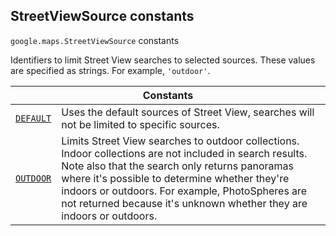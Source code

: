 
<h2 id="StreetViewSource">StreetViewSource constants</h2>
<p>
<code><span itemprop="path">google.maps</span>.<span itemprop="name">StreetViewSource</span></code>
constants
</p>
<p>Identifiers to limit Street View searches to selected sources. These values are specified as strings. For example, <code>'outdoor'</code>.</p>
<div class="devsite-table-wrapper"><table class="constants responsive" summary="StreetViewSource constants">
<thead>
<tr><th colspan="2">Constants</th>
</tr></thead>
<tbody>
<tr id="StreetViewSource.DEFAULT">
<td itemprop="property"><code><a class="secret-link" href="#StreetViewSource.DEFAULT"><span>DEFAULT</span></a></code></td>
<td>Uses the default sources of Street View, searches will not be limited to specific sources.</td>
</tr>
<tr id="StreetViewSource.OUTDOOR">
<td itemprop="property"><code><a class="secret-link" href="#StreetViewSource.OUTDOOR"><span>OUTDOOR</span></a></code></td>
<td>Limits Street View searches to outdoor collections. Indoor collections are not included in search results. Note also that the search only returns panoramas where it's possible to determine whether they're indoors or outdoors. For example, PhotoSpheres are not returned because it's unknown whether they are indoors or outdoors.</td>
</tr>
</tbody>
</table></div>
